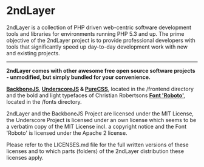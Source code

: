 2ndLayer
========

2ndLayer is a collection of PHP driven web-centric software development tools
and libraries for environments running PHP 5.3 and up. The prime objective of
the 2ndLayer project is to provide professional developers with tools that
significantly speed up day-to-day development work with new and existing projects.

-----

**2ndLayer comes with other awesome free open source software projects - unmodified, but simply bundled for your convenience.**

**[BackboneJS](http://backbonejs.org/)**, **[UnderscoreJS](http://underscorejs.org/) & [PureCSS](http://purecss.io/)**, located in the /frontend directory and the bold and light typefaces of Christian Robertsons [**Font 'Roboto'**](http://www.google.com/fonts/specimen/Roboto), located in the /fonts directory.

2ndLayer and the BackboneJS Project are licensed under the MIT License, the Underscore Project is licensed under an own license which seems to be a verbatim copy of the MIT License incl. a copyright notice and the Font 'Roboto' is licensed under the Apache 2 license.

Please refer to the LICENSES.md file for the full written versions of these licenses and to which parts (folders) of the 2ndLayer distribution these licenses apply.
